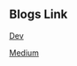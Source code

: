 ## Blogs Link

[Dev](https://dev.to/b_plab98/a-taste-of-reactive-programming-in-flutter-with-rxdart-and-flutterbloc-3p12)

[Medium](https://biplabdutta2055.medium.com/a-taste-of-reactive-programming-in-flutter-with-rxdart-and-flutter-bloc-72283c080737)
